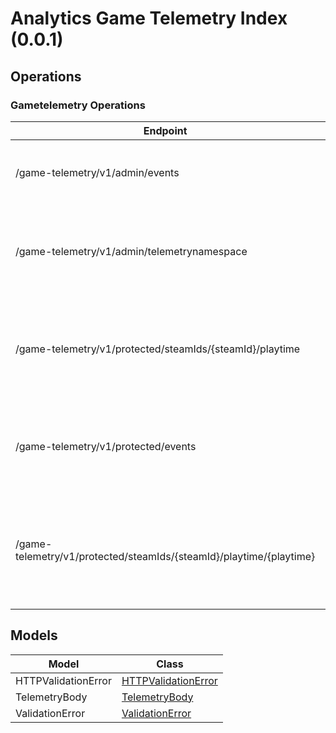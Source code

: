 [//]: # (<< template file: justice_py_sdk_codegen/__main__.py)

# Analytics Game Telemetry Index (0.0.1)


## Operations

### Gametelemetry Operations
| Endpoint | Method | ID | Class | Wrapper | Example |
|---|---|---|---|---|---|
| /game-telemetry/v1/admin/events | GET | admin_get_events_game_telemetry_v1_admin_events_get | [AdminGetEventsGameTelemetryV1AdminEventsGet](../accelbyte_py_sdk/api/gametelemetry/operations/gametelemetry_operations/admin_get_events_game_t_bd1598.py) | [admin_get_events_game_telemetry_v1_admin_events_get](../accelbyte_py_sdk/api/gametelemetry/wrappers/_gametelemetry_operations.py) | [accelbyte_py_sdk_cli gametelemetry-admin-get-events-game-telemetry-v1-admin-events-get](../samples/cli/accelbyte_py_sdk_cli/gametelemetry/_admin_get_events_game_t_bd1598.py) |
| /game-telemetry/v1/admin/telemetrynamespace | GET | admin_get_namespace_game_telemetry_v1_admin_telemetrynamespace_get | [AdminGetNamespaceGameTelemetryV1AdminTelemetrynamespaceGet](../accelbyte_py_sdk/api/gametelemetry/operations/gametelemetry_operations/admin_get_namespace_gam_c3ba95.py) | [admin_get_namespace_game_telemetry_v1_admin_telemetrynamespace_get](../accelbyte_py_sdk/api/gametelemetry/wrappers/_gametelemetry_operations.py) | [accelbyte_py_sdk_cli gametelemetry-admin-get-namespace-game-telemetry-v1-admin-telemetrynamespace-get](../samples/cli/accelbyte_py_sdk_cli/gametelemetry/_admin_get_namespace_gam_c3ba95.py) |
| /game-telemetry/v1/protected/steamIds/{steamId}/playtime | GET | protected_get_playtime_game_telemetry_v1_protected_steamIds__steamId__playtime_get | [ProtectedGetPlaytimeGameTelemetryV1ProtectedSteamIdsSteamIdPlaytimeGet](../accelbyte_py_sdk/api/gametelemetry/operations/gametelemetry_operations/protected_get_playtime__9a0e17.py) | [protected_get_playtime_game_telemetry_v1_protected_steam_ids_steam_id_playtime_get](../accelbyte_py_sdk/api/gametelemetry/wrappers/_gametelemetry_operations.py) | [accelbyte_py_sdk_cli gametelemetry-protected-get-playtime-game-telemetry-v1-protected-steam-ids-steam-id-playtime-get](../samples/cli/accelbyte_py_sdk_cli/gametelemetry/_protected_get_playtime__9a0e17.py) |
| /game-telemetry/v1/protected/events | POST | protected_save_events_game_telemetry_v1_protected_events_post | [ProtectedSaveEventsGameTelemetryV1ProtectedEventsPost](../accelbyte_py_sdk/api/gametelemetry/operations/gametelemetry_operations/protected_save_events_g_832bbb.py) | [protected_save_events_game_telemetry_v1_protected_events_post](../accelbyte_py_sdk/api/gametelemetry/wrappers/_gametelemetry_operations.py) | [accelbyte_py_sdk_cli gametelemetry-protected-save-events-game-telemetry-v1-protected-events-post](../samples/cli/accelbyte_py_sdk_cli/gametelemetry/_protected_save_events_g_832bbb.py) |
| /game-telemetry/v1/protected/steamIds/{steamId}/playtime/{playtime} | PUT | protected_update_playtime_game_telemetry_v1_protected_steamIds__steamId__playtime__playtime__put | [ProtectedUpdatePlaytimeGameTelemetryV1ProtectedSteamIdsSteamIdPlaytimePlaytimePut](../accelbyte_py_sdk/api/gametelemetry/operations/gametelemetry_operations/protected_update_playti_4b5b85.py) | [protected_update_playtime_game_telemetry_v1_protected_steam_ids_steam_id_playtime_playtime_put](../accelbyte_py_sdk/api/gametelemetry/wrappers/_gametelemetry_operations.py) | [accelbyte_py_sdk_cli gametelemetry-protected-update-playtime-game-telemetry-v1-protected-steam-ids-steam-id-playtime-playtime-put](../samples/cli/accelbyte_py_sdk_cli/gametelemetry/_protected_update_playti_4b5b85.py) |


## Models
| Model | Class |
|---|---|
| HTTPValidationError | [HTTPValidationError](../accelbyte_py_sdk/api/gametelemetry/models/http_validation_error.py) |
| TelemetryBody | [TelemetryBody](../accelbyte_py_sdk/api/gametelemetry/models/telemetry_body.py) |
| ValidationError | [ValidationError](../accelbyte_py_sdk/api/gametelemetry/models/validation_error.py) |
